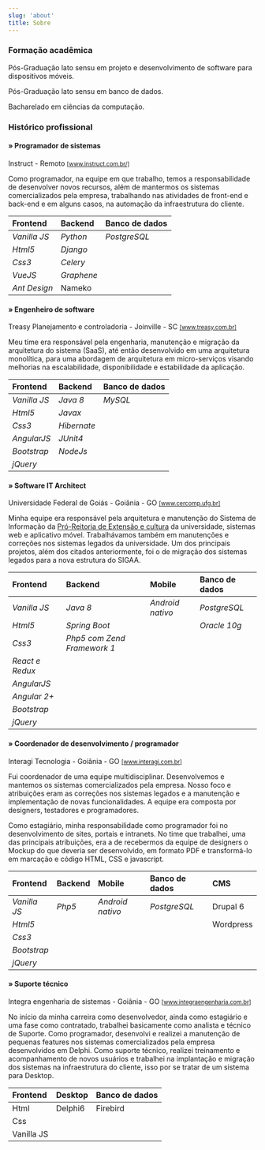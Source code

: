 ```yaml
---
slug: 'about'
title: Sobre
---
```


### Formação acadêmica

Pós-Graduação lato sensu em projeto e desenvolvimento de software para dispositivos móveis.

Pós-Graduação lato sensu em banco de dados.

Bacharelado em ciências da computação.

### Histórico profissional

#### » Programador de sistemas

Instruct - Remoto <small><a href="http://instruct.com.br/" target="_blank" rel="noopener noreferrer">[www.instruct.com.br/]</a></small>

Como programador, na equipe em que trabalho, temos a responsabilidade de desenvolver novos recursos, além de mantermos os sistemas comercializados pela empresa, trabalhando nas atividades de front-end e back-end e em alguns casos, na automação da infraestrutura do cliente.

<table>
  <thead>
    <tr>
      <th align="left">Frontend</th>
      <th align="left">Backend</th>
      <th align="left">Banco de dados</th>
    </tr>
  </thead>
  <tbody>
    <tr>
      <td align="left"><em>Vanilla JS</em></td>
      <td align="left"><em>Python</em></td>
      <td align="left"><em>PostgreSQL</em></td>
    </tr>
    <tr>
      <td align="left"><em>Html5</em></td>
      <td align="left"><em>Django</em></td>
      <td align="left"></td>
    </tr>
    <tr>
      <td align="left"><em>Css3</em></td>
      <td align="left"><em>Celery</em></td>
      <td align="left"></td>
    </tr>
    <tr>
      <td align="left"><em>VueJS</em></td>
      <td align="left"><em>Graphene</em></td>
      <td align="left"></td>
    </tr>
    <tr>
      <td align="left"><em>Ant Design</em></td>
      <td align="left">Nameko</td>
      <td align="left"></td>
    </tr>
  </tbody>
</table>

#### » Engenheiro de software

Treasy Planejamento e controladoria - Joinville - SC <small><a href="https://www.treasy.com.br/" target="_blank" rel="noopener noreferrer">[www.treasy.com.br]</a></small>

Meu time era responsável pela engenharia, manutenção e migração da arquitetura do sistema (SaaS), até então desenvolvido em uma arquitetura monolítica, para uma abordagem de arquitetura em micro-serviços visando melhorias na escalabilidade, disponibilidade e estabilidade da aplicação.

<table>
  <thead>
    <tr>
      <th align="left">Frontend</th>
      <th align="left">Backend</th>
      <th align="left">Banco de dados</th>
    </tr>
  </thead>
  <tbody>
    <tr>
      <td align="left"><em>Vanilla JS</em></td>
      <td align="left"><em>Java 8</em></td>
      <td align="left"><em>MySQL</em></td>
    </tr>
    <tr>
      <td align="left"><em>Html5</em></td>
      <td align="left"><em>Javax</em></td>
      <td align="left"></td>
    </tr>
    <tr>
      <td align="left"><em>Css3</em></td>
      <td align="left"><em>Hibernate</em></td>
      <td align="left"></td>
    </tr>
    <tr>
      <td align="left"><em>AngularJS</em></td>
      <td align="left"><em>JUnit4</em></td>
      <td align="left"></td>
    </tr>
    <tr>
      <td align="left"><em>Bootstrap</em></td>
      <td align="left"><em>NodeJs</em></td>
      <td align="left"></td>
    </tr>
    <tr>
      <td align="left"><em>jQuery</em></td>
      <td align="left"></td>
      <td align="left"></td>
    </tr>
  </tbody>
</table>

#### » Software IT Architect

Universidade Federal de Goiás - Goiânia - GO <small><a href="http://cercomp.ufg.br" target="_blank" rel="noopener noreferrer">[www.cercomp.ufg.br]</a></small>

Minha equipe era responsável pela arquitetura e manutenção do Sistema de Informação da <a href="http://proec.ufg.br/" target="_blank" rel="noopener noreferrer">Pró-Reitoria de Extensão e cultura</a> da universidade, sistemas web e aplicativo móvel. Trabalhávamos também em manutenções e correções nos sistemas legados da universidade.
Um dos principais projetos, além dos citados anteriormente, foi o de migração dos sistemas legados para a nova estrutura do SIGAA.

<table>
  <thead>
    <tr>
      <th align="left">Frontend</th>
      <th align="left">Backend</th>
      <th align="left">Mobile</th>
      <th align="left">Banco de dados</th>
    </tr>
  </thead>
  <tbody>
    <tr>
      <td align="left"><em>Vanilla JS</em></td>
      <td align="left"><em>Java 8</em></td>
      <td align="left"><em>Android nativo</em></td>
      <td align="left"><em>PostgreSQL</em></td>
    </tr>
    <tr>
      <td align="left"><em>Html5</em></td>
      <td align="left"><em>Spring Boot</em></td>
      <td align="left"></td>
      <td align="left"><em>Oracle 10g</em></td>
    </tr>
    <tr>
      <td align="left"><em>Css3</em></td>
      <td align="left"><em>Php5 com Zend Framework 1</em></td>
      <td align="left"></td>
      <td align="left"></td>
    </tr>
    <tr>
      <td align="left"><em>React e Redux</em></td>
      <td align="left"></td>
      <td align="left"></td>
      <td align="left"></td>
    </tr>
    <tr>
      <td align="left"><em>AngularJS</em></td>
      <td align="left"></td>
      <td align="left"></td>
      <td align="left"></td>
    </tr>
    <tr>
      <td align="left"><em>Angular 2+</em></td>
      <td align="left"></td>
      <td align="left"></td>
      <td align="left"></td>
    </tr>
    <tr>
      <td align="left"><em>Bootstrap</em></td>
      <td align="left"></td>
      <td align="left"></td>
      <td align="left"></td>
    </tr>
    <tr>
      <td align="left"><em>jQuery</em></td>
      <td align="left"></td>
      <td align="left"></td>
      <td align="left"></td>
    </tr>
  </tbody>
</table>

#### » Coordenador de desenvolvimento / programador

Interagi Tecnologia - Goiânia - GO <small><a href="http://interagi.com.br" target="_blank" rel="noopener noreferrer">[www.interagi.com.br]</a></small>

Fui coordenador de uma equipe multidisciplinar. Desenvolvemos e mantemos os sistemas comercializados pela empresa.
Nosso foco e atribuições eram as correções nos sistemas legados e a manutenção e implementação de novas funcionalidades. A equipe era composta por designers, testadores e programadores.

Como estagiário, minha responsabilidade como programador foi no desenvolvimento de sites, portais e intranets.
No time que trabalhei, uma das principais atribuições, era a de recebermos da equipe de designers o Mockup do que deveria ser desenvolvido, em formato PDF e transformá-lo em marcação e código HTML, CSS e javascript.

<table>
  <thead>
    <tr>
      <th align="left">Frontend</th>
      <th align="left">Backend</th>
      <th align="left">Mobile</th>
      <th align="left">Banco de dados</th>
      <th align="left">CMS</th>
    </tr>
  </thead>
  <tbody>
    <tr>
      <td align="left"><em>Vanilla JS</em></td>
      <td align="left"><em>Php5</em></td>
      <td align="left"><em>Android nativo</em></td>
      <td align="left"><em>PostgreSQL</em></td>
      <td align="left">Drupal 6</td>
    </tr>
    <tr>
      <td align="left"><em>Html5</em></td>
      <td align="left"></td>
      <td align="left"></td>
      <td align="left"></td>
      <td align="left">Wordpress</td>
    </tr>
    <tr>
      <td align="left"><em>Css3</em></td>
      <td align="left"></td>
      <td align="left"></td>
      <td align="left"></td>
      <td align="left"></td>
    </tr>
    <tr>
      <td align="left"><em>Bootstrap</em></td>
      <td align="left"></td>
      <td align="left"></td>
      <td align="left"></td>
      <td align="left"></td>
    </tr>
    <tr>
      <td align="left"><em>jQuery</em></td>
      <td align="left"></td>
      <td align="left"></td>
      <td align="left"></td>
      <td align="left"></td>
    </tr>
  </tbody>
</table>

#### » Suporte técnico

Integra engenharia de sistemas - Goiânia - GO <small><a href="http://integraengenharia.com.br" target="_blank" rel="noopener noreferrer">[www.integraengenharia.com.br]</a></small>

No início da minha carreira como desenvolvedor, ainda como estagiário e uma fase como contratado, trabalhei basicamente como analista e técnico de Suporte.
Como programador, desenvolvi e realizei a manutenção de pequenas features nos sistemas comercializados pela empresa desenvolvidos em Delphi.
Como suporte técnico, realizei treinamento e acompanhamento de novos usuários e trabalhei na implantação e migração dos sistemas na infraestrutura do cliente, isso por se tratar de um sistema para Desktop.

<table>
  <thead>
    <tr>
      <th align="left">Frontend</th>
      <th align="left">Desktop</th>
      <th align="left">Banco de dados</th>
    </tr>
  </thead>
  <tbody>
    <tr>
      <td align="left">Html</td>
      <td align="left">Delphi6</td>
      <td align="left">Firebird</td>
    </tr>
    <tr>
      <td align="left">Css</td>
      <td align="left"></td>
      <td align="left"></td>
    </tr>
    <tr>
      <td align="left">Vanilla JS</td>
      <td align="left"></td>
      <td align="left"></td>
    </tr>
  </tbody>
</table>
